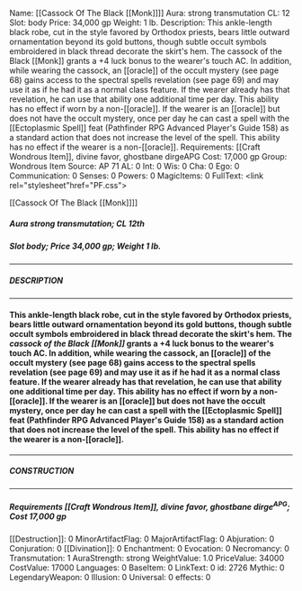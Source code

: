 Name: [[Cassock Of The Black [[Monk]]]]
Aura: strong transmutation
CL: 12
Slot: body
Price: 34,000 gp
Weight: 1 lb.
Description: This ankle-length black robe, cut in the style favored by Orthodox priests, bears little outward ornamentation beyond its gold buttons, though subtle occult symbols embroidered in black thread decorate the skirt's hem. The cassock of the Black [[Monk]] grants a +4 luck bonus to the wearer's touch AC. In addition, while wearing the cassock, an [[oracle]] of the occult mystery (see page 68) gains access to the spectral spells revelation (see page 69) and may use it as if he had it as a normal class feature. If the wearer already has that revelation, he can use that ability one additional time per day. This ability has no effect if worn by a non-[[oracle]]. If the wearer is an [[oracle]] but does not have the occult mystery, once per day he can cast a spell with the [[Ectoplasmic Spell]] feat (Pathfinder RPG Advanced Player's Guide 158) as a standard action that does not increase the level of the spell. This ability has no effect if the wearer is a non-[[oracle]].
Requirements: [[Craft Wondrous Item]], divine favor, ghostbane dirgeAPG
Cost: 17,000 gp
Group: Wondrous Item
Source: AP 71
AL: 0
Int: 0
Wis: 0
Cha: 0
Ego: 0
Communication: 0
Senses: 0
Powers: 0
MagicItems: 0
FullText: <link rel="stylesheet"href="PF.css"><div class="heading"><p class="alignleft">[[Cassock Of The Black [[Monk]]]]</p><div style="clear: both;"></div></div><div><h5><b>Aura </b>strong transmutation; <b>CL </b>12th</h5><h5><b>Slot </b>body; <b>Price </b>34,000 gp; <b>Weight </b>1 lb.</h5></div><hr/><div><h5><b>DESCRIPTION</b></h5></div><hr/><div><h4><p>This ankle-length black robe, cut in the style favored by Orthodox priests, bears little outward ornamentation beyond its gold buttons, though subtle occult symbols embroidered in black thread decorate the skirt's hem. The <i>cassock of the Black [[Monk]]</i> grants a +4 luck bonus to the wearer's touch AC. In addition, while wearing the cassock, an [[oracle]] of the occult mystery (see page 68) gains access to the spectral spells revelation (see page 69) and may use it as if he had it as a normal class feature. If the wearer already has that revelation, he can use that ability one additional time per day. This ability has no effect if worn by a non-[[oracle]]. If the wearer is an [[oracle]] but does not have the occult mystery, once per day he can cast a spell with the [[Ectoplasmic Spell]] feat (Pathfinder RPG Advanced Player's Guide 158) as a standard action that does not increase the level of the spell. This ability has no effect if the wearer is a non-[[oracle]].</p></h4></div><hr/><div><h5><b>CONSTRUCTION</b></h5></div><hr/><div><h5><b>Requirements </b>[[Craft Wondrous Item]], <i>divine favor</i>, <i>ghostbane dirge<sup>APG</sup></i>; <b>Cost </b>17,000 gp</h5></div>
[[Destruction]]: 0
MinorArtifactFlag: 0
MajorArtifactFlag: 0
Abjuration: 0
Conjuration: 0
[[Divination]]: 0
Enchantment: 0
Evocation: 0
Necromancy: 0
Transmutation: 1
AuraStrength: strong
WeightValue: 1.0
PriceValue: 34000
CostValue: 17000
Languages: 0
BaseItem: 0
LinkText: 0
id: 2726
Mythic: 0
LegendaryWeapon: 0
Illusion: 0
Universal: 0
effects: 0
